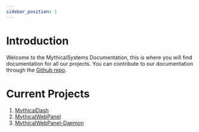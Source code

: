```yaml
---
sidebar_position: 1
---
```


# Introduction

Welcome to the MythicalSystems Documentation, this is where you will find documentation for all our projects. You can contribute to our documentation through the [Github repo](https://github.com/mythicalltd/mythicaldocs).

# Current Projects
1. [MythicalDash](MythicalDash/Introduction)
2. [MythicalWebPanel](MythicalWebPanel/Introduction)
3. [MythicalWebPanel-Daemon](MythicalWebPanel-Daemon/Introduction)
